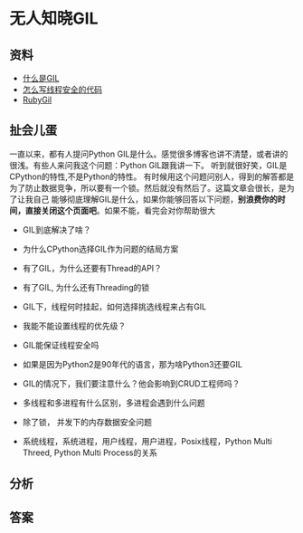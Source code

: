 # 无人知晓GIL

## 资料
- [什么是GIL](https://realpython.com/python-gil/)
- [怎么写线程安全的代码](https://opensource.com/article/17/4/grok-gil)
- [RubyGil](https://ruby-china.org/topics/28415)

## 扯会儿蛋
一直以来，都有人提问Python GIL是什么。感觉很多博客也讲不清楚，或者讲的很浅。有些人来问我这个问题：Python GIL跟我讲一下。 听到就很好笑，GIL是CPython的特性,不是Python的特性。
有时候用这个问题问别人，得到的解答都是为了防止数据竞争，所以要有一个锁。然后就没有然后了。这篇文章会很长，是为了让我自己
能够彻底理解GIL是什么，如果你能够回答以下问题，**别浪费你的时间，直接关闭这个页面吧**。如果不能，看完会对你帮助很大
- GIL到底解决了啥？
- 为什么CPython选择GIL作为问题的结局方案
- 有了GIL，为什么还要有Thread的API？
- 有了GIL, 为什么还有Threading的锁
- GIL下，线程何时挂起，如何选择挑选线程来占有GIL
- 我能不能设置线程的优先级？
- GIL能保证线程安全吗
- 如果是因为Python2是90年代的语言，那为啥Python3还要GIL
- GIL的情况下，我们要注意什么？他会影响到CRUD工程师吗？
- 多线程和多进程有什么区别，多进程会遇到什么问题

- 除了锁， 并发下的内存数据安全问题
- 系统线程，系统进程，用户线程，用户进程，Posix线程，Python Multi Threed, Python Multi Process的关系

## 分析

## 答案
